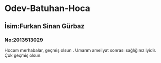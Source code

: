 # Odev-Batuhan-Hoca
## İsim:Furkan Sinan Gürbaz
### No:2013513029

Hocam merhabalar, geçmiş olsun . Umarım ameliyat sonrası sağlığınız iyidir. Çok geçmiş olsun. 

